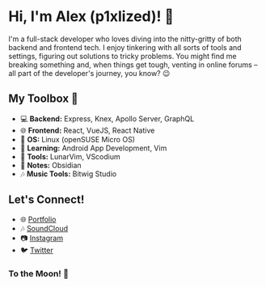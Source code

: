 # Hi, I'm Alex (p1xlized)! 👋

I'm a full-stack developer who loves diving into the nitty-gritty of both backend and frontend tech. I enjoy tinkering with all sorts of tools and settings, figuring out solutions to tricky problems. You might find me breaking something and, when things get tough, venting in online forums – all part of the developer's journey, you know? 😉

## My Toolbox 🧰

- 💻 **Backend:** Express, Knex, Apollo Server, GraphQL
- 🌐 **Frontend:** React, VueJS, React Native
- 🐧 **OS:** Linux (openSUSE Micro OS)
- 📱 **Learning:** Android App Development, Vim
- 🔨 **Tools:** LunarVim, VScodium
- 📑 **Notes:** Obsidian
- 🎶 **Music Tools:** Bitwig Studio

## Let's Connect!

- 🌐 [Portfolio](YourPortfolioLink)
- 🎶 [SoundCloud](YourSoundCloudLink)
- 📷 [Instagram](YourInstagramLink)
- 🐦 [Twitter](YourTwitterLink)

### To the Moon! 🚀


